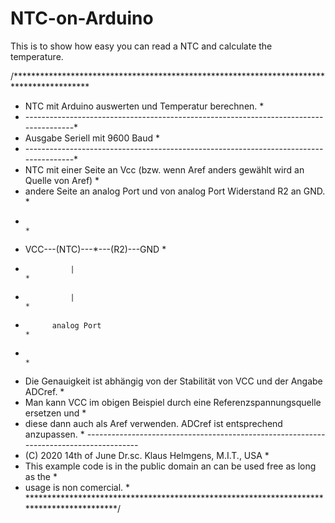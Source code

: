 # NTC-on-Arduino
This is to show how easy you can read a NTC and calculate the temperature.



/*****************************************************************************************
 * NTC mit Arduino auswerten und Temperatur berechnen.                                   *
 * --------------------------------------------------------------------------------------*
 * Ausgabe Seriell mit 9600 Baud                                                         *
 * --------------------------------------------------------------------------------------*
 * NTC mit einer Seite an Vcc (bzw. wenn Aref anders gewählt wird an Quelle von Aref)    *
 * andere Seite an analog Port und von analog Port Widerstand R2 an GND.                 *
 *                                                                                       *
 * VCC---(NTC)---*---(R2)---GND                                                          *
 *               |                                                                       *
 *               |                                                                       *
 *           analog Port                                                                 *
 *                                                                                       *
 * Die Genauigkeit ist abhängig von der Stabilität von VCC und der Angabe ADCref.        *
 * Man kann VCC im obigen Beispiel durch eine Referenzspannungsquelle ersetzen und       *
 * diese dann auch als Aref verwenden. ADCref ist entsprechend anzupassen.               *
 *---------------------------------------------------------------------------------------*
 *  (C) 2020 14th of June   Dr.sc. Klaus Helmgens, M.I.T., USA                           *
 *  This example code is in the public domain an can be used free as long as the         *
 *  usage is non comercial.                                                              * 
 *****************************************************************************************/
